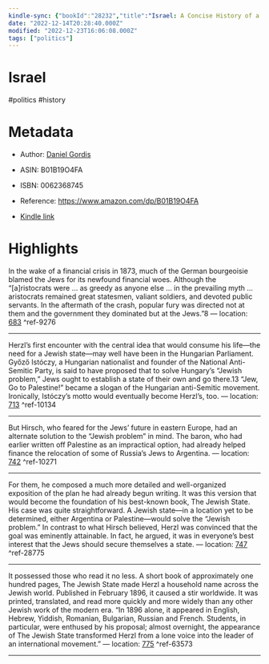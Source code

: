 ```yaml
---
kindle-sync: {"bookId":"28232","title":"Israel: A Concise History of a Nation Reborn","author":"Daniel Gordis","asin":"B01B19O4FA","lastAnnotatedDate":"2019-02-15","bookImageUrl":"https://m.media-amazon.com/images/I/91+4ktlXqlL._SY160.jpg","highlightsCount":5}
date: "2022-12-14T20:28:40.000Z"
modified: "2022-12-23T16:06:08.000Z"
tags: ["politics"]
---
```

# Israel

#politics #history

# Metadata

* Author: [Daniel Gordis](https://www.amazon.com/Daniel-Gordis/e/B000APBB2Q/ref=dp_byline_cont_ebooks_1)

* ASIN: B01B19O4FA

* ISBN: 0062368745

* Reference: <https://www.amazon.com/dp/B01B19O4FA>

* [Kindle link](kindle://book?action=open&asin=B01B19O4FA)

# Highlights

In the wake of a financial crisis in 1873, much of the German bourgeoisie blamed the Jews for its newfound financial woes. Although the “[a]ristocrats were … as greedy as anyone else … in the prevailing myth … aristocrats remained great statesmen, valiant soldiers, and devoted public servants. In the aftermath of the crash, popular fury was directed not at them and the government they dominated but at the Jews.”8 — location: [683](kindle://book?action=open&asin=B01B19O4FA&location=683) ^ref-9276

---

Herzl’s first encounter with the central idea that would consume his life—the need for a Jewish state—may well have been in the Hungarian Parliament. Győző Istóczy, a Hungarian nationalist and founder of the National Anti-Semitic Party, is said to have proposed that to solve Hungary’s “Jewish problem,” Jews ought to establish a state of their own and go there.13 “Jew, Go to Palestine!” became a slogan of the Hungarian anti-Semitic movement. Ironically, Istóczy’s motto would eventually become Herzl’s, too. — location: [713](kindle://book?action=open&asin=B01B19O4FA&location=713) ^ref-10134

---

But Hirsch, who feared for the Jews’ future in eastern Europe, had an alternate solution to the “Jewish problem” in mind. The baron, who had earlier written off Palestine as an impractical option, had already helped finance the relocation of some of Russia’s Jews to Argentina. — location: [742](kindle://book?action=open&asin=B01B19O4FA&location=742) ^ref-10271

---

For them, he composed a much more detailed and well-organized exposition of the plan he had already begun writing. It was this version that would become the foundation of his best-known book, The Jewish State. His case was quite straightforward. A Jewish state—in a location yet to be determined, either Argentina or Palestine—would solve the “Jewish problem.” In contrast to what Hirsch believed, Herzl was convinced that the goal was eminently attainable. In fact, he argued, it was in everyone’s best interest that the Jews should secure themselves a state. — location: [747](kindle://book?action=open&asin=B01B19O4FA&location=747) ^ref-28775

---

It possessed those who read it no less. A short book of approximately one hundred pages, The Jewish State made Herzl a household name across the Jewish world. Published in February 1896, it caused a stir worldwide. It was printed, translated, and read more quickly and more widely than any other Jewish work of the modern era. “In 1896 alone, it appeared in English, Hebrew, Yiddish, Romanian, Bulgarian, Russian and French. Students, in particular, were enthused by his proposal; almost overnight, the appearance of The Jewish State transformed Herzl from a lone voice into the leader of an international movement.” — location: [775](kindle://book?action=open&asin=B01B19O4FA&location=775) ^ref-63573

---
